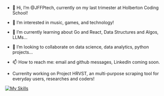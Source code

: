 - 👋 Hi, I’m @JFFPtech, currently on my last trimester at Holberton Coding School!
- 👀 I’m interested in music, games, and technology! 
- 🌱 I’m currently learning about Go and React, Data Structures and Algos, LLMs...
- 💞️ I’m looking to collaborate on data science, data analytics, python projects...
- 📫 How to reach me: email and github messages, LinkedIn coming soon.

- Currenlty working on Project HRVST, an multi-purpose scraping tool for everyday users, researches and coders!

[![My Skills](https://skillicons.dev/icons?i=c,html,css,py,js,mysql,postgres,vscode,discord)](https://skillicons.dev)
